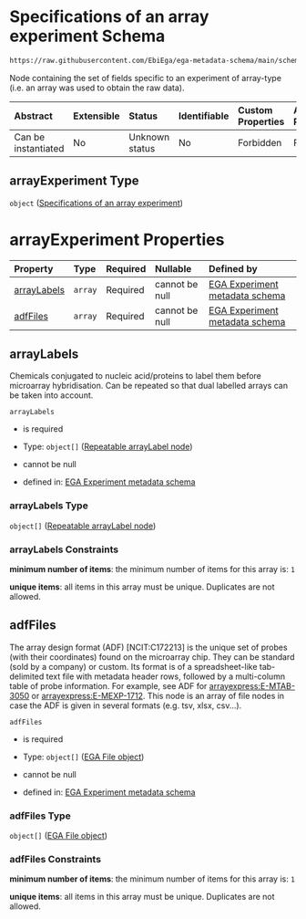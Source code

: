 # Specifications of an array experiment Schema

```txt
https://raw.githubusercontent.com/EbiEga/ega-metadata-schema/main/schemas/EGA.experiment.json#/properties/experimentTypeSpecifications/properties/arrayExperiment
```

Node containing the set of fields specific to an experiment of array-type (i.e. an array was used to obtain the raw data).

| Abstract            | Extensible | Status         | Identifiable | Custom Properties | Additional Properties | Access Restrictions | Defined In                                                                           |
| :------------------ | :--------- | :------------- | :----------- | :---------------- | :-------------------- | :------------------ | :----------------------------------------------------------------------------------- |
| Can be instantiated | No         | Unknown status | No           | Forbidden         | Forbidden             | none                | [EGA.experiment.json\*](../../../schemas/EGA.experiment.json "open original schema") |

## arrayExperiment Type

`object` ([Specifications of an array experiment](ega-1-properties-experiment-type-specifications-properties-specifications-of-an-array-experiment.md))

# arrayExperiment Properties

| Property                    | Type    | Required | Nullable       | Defined by                                                                                                                                                                                                                                                                                                                                                                              |
| :-------------------------- | :------ | :------- | :------------- | :-------------------------------------------------------------------------------------------------------------------------------------------------------------------------------------------------------------------------------------------------------------------------------------------------------------------------------------------------------------------------------------- |
| [arrayLabels](#arraylabels) | `array` | Required | cannot be null | [EGA Experiment metadata schema](ega-1-properties-experiment-type-specifications-properties-specifications-of-an-array-experiment-properties-array-label-of-the-experiment.md "https://raw.githubusercontent.com/EbiEga/ega-metadata-schema/main/schemas/EGA.experiment.json#/properties/experimentTypeSpecifications/properties/arrayExperiment/properties/arrayLabels")               |
| [adfFiles](#adffiles)       | `array` | Required | cannot be null | [EGA Experiment metadata schema](ega-1-properties-experiment-type-specifications-properties-specifications-of-an-array-experiment-properties-array-design-format-adf-ncitc172213-file-block.md "https://raw.githubusercontent.com/EbiEga/ega-metadata-schema/main/schemas/EGA.experiment.json#/properties/experimentTypeSpecifications/properties/arrayExperiment/properties/adfFiles") |

## arrayLabels

Chemicals conjugated to nucleic acid/proteins to label them before microarray hybridisation. Can be repeated so that dual labelled arrays can be taken into account.

`arrayLabels`

*   is required

*   Type: `object[]` ([Repeatable arrayLabel node](ega-4-definitions-repeatable-arraylabel-node.md))

*   cannot be null

*   defined in: [EGA Experiment metadata schema](ega-1-properties-experiment-type-specifications-properties-specifications-of-an-array-experiment-properties-array-label-of-the-experiment.md "https://raw.githubusercontent.com/EbiEga/ega-metadata-schema/main/schemas/EGA.experiment.json#/properties/experimentTypeSpecifications/properties/arrayExperiment/properties/arrayLabels")

### arrayLabels Type

`object[]` ([Repeatable arrayLabel node](ega-4-definitions-repeatable-arraylabel-node.md))

### arrayLabels Constraints

**minimum number of items**: the minimum number of items for this array is: `1`

**unique items**: all items in this array must be unique. Duplicates are not allowed.

## adfFiles

The array design format (ADF) \[NCIT:C172213] is the unique set of probes (with their coordinates) found on the microarray chip. They can be standard (sold by a company) or custom. Its format is of a spreadsheet-like tab-delimited text file with metadata header rows, followed by a multi-column table of probe information. For example, see ADF for [arrayexpress:E-MTAB-3050](https://www.ebi.ac.uk/arrayexpress/files/A-GEOD-28079/A-GEOD-28079.adf.txt) or [arrayexpress:E-MEXP-1712](https://www.ebi.ac.uk/arrayexpress/files/A-AFFY-125/A-AFFY-125.adf.txt). This node is an array of file nodes in case the ADF is given in several formats (e.g. tsv, xlsx, csv...).

`adfFiles`

*   is required

*   Type: `object[]` ([EGA File object](ega-4-definitions-ega-file-object.md))

*   cannot be null

*   defined in: [EGA Experiment metadata schema](ega-1-properties-experiment-type-specifications-properties-specifications-of-an-array-experiment-properties-array-design-format-adf-ncitc172213-file-block.md "https://raw.githubusercontent.com/EbiEga/ega-metadata-schema/main/schemas/EGA.experiment.json#/properties/experimentTypeSpecifications/properties/arrayExperiment/properties/adfFiles")

### adfFiles Type

`object[]` ([EGA File object](ega-4-definitions-ega-file-object.md))

### adfFiles Constraints

**minimum number of items**: the minimum number of items for this array is: `1`

**unique items**: all items in this array must be unique. Duplicates are not allowed.

